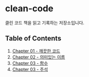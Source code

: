 # clean-code

클린 코드 책을 읽고 기록하는 저장소입니다.

## Table of Contents

1. [Chapter 01 - 깨끗한 코드](https://github.com/zubetcha/clean-code/blob/main/Chapter%2001%20-%20깨끗한%20코드.md)
2. [Chapter 02 - 의미있는 이름](https://github.com/zubetcha/clean-code/blob/main/Chapter%2002%20-%20의미있는%20이름.md)
3. [Chapter 03 - 함수](https://github.com/zubetcha/clean-code/blob/main/Chapter%2003%20-%20함수.md)
4. [Chapter 03 - 주석](https://github.com/zubetcha/clean-code/blob/main/Chapter%2004%20-%20주석.md)
